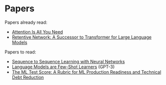 # Papers

Papers already read:

- [Attention Is All You Need](https://arxiv.org/pdf/1706.03762.pdf)
- [Retentive Network: A Successor to Transformer for Large Language Models](https://arxiv.org/pdf/2307.08621.pdf)

Papers to read:

- [Sequence to Sequence Learning with Neural Networks](https://arxiv.org/pdf/1409.3215.pdf)
- [Language Models are Few-Shot Learners](https://arxiv.org/pdf/2005.14165.pdf) (GPT-3)
- [The ML Test Score: A Rubric for ML Production Readiness and Technical Debt Reduction](https://storage.googleapis.com/pub-tools-public-publication-data/pdf/aad9f93b86b7addfea4c419b9100c6cdd26cacea.pdf)
